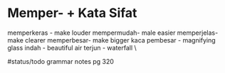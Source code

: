 # Memper- + Kata Sifat
memperkeras -  make louder
mempermudah- male easier 
memperjelas- make clearer
memperbesar- make bigger
kaca pembesar - magnifying glass
indah - beautiful
air terjun - waterfall
\

#status/todo grammar notes pg 320